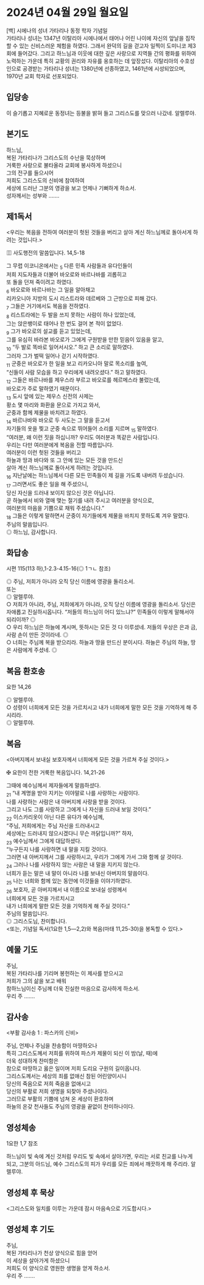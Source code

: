 # 2024년 04월 29일 월요일

[백] 시에나의 성녀 가타리나 동정 학자 기념일  
가타리나 성녀는 1347년 이탈리아 시에나에서 태어나 어린 나이에 자신의 앞날을 짐작할 수 있는 신비스러운 체험을 하였다. 그래서 완덕의 길을 걷고자 일찍이 도미니코 제3회에 들어갔다. 그리고 하느님과 이웃에 대한 깊은 사랑으로 지역들 간의 평화를 위하여 노력하는 가운데 특히 교황의 권리와 자유를 옹호하는 데 앞장섰다. 이탈리아의 수호성인으로 공경받는 가타리나 성녀는 1380년에 선종하였고, 1461년에 시성되었으며, 1970년 교회 학자로 선포되었다.


## 입당송

이 슬기롭고 지혜로운 동정녀는 등불을 밝혀 들고 그리스도를 맞으러 나갔네. 알렐루야.  
  
## 본기도

하느님,  
복된 가타리나가 그리스도의 수난을 묵상하며  
거룩한 사랑으로 불타올라 교회에 봉사하게 하셨으니  
그의 전구를 들으시어  
저희도 그리스도의 신비에 참여하여  
세상에 드러난 그분의 영광을 보고 언제나 기뻐하게 하소서.  
성자께서는 성부와 …….  
  
## 제1독서

<우리는 복음을 전하여 여러분이 헛된 것들을 버리고 살아 계신 하느님께로 돌아서게 하려는 것입니다.>

▥ 사도행전의 말씀입니다. 14,5-18

그 무렵 이코니온에서는 <sub>5</sub> 다른 민족 사람들과 유다인들이  
저희 지도자들과 더불어 바오로와 바르나바를 괴롭히고  
또 돌을 던져 죽이려고 하였다.  
<sub>6</sub> 바오로와 바르나바는 그 일을 알아채고  
리카오니아 지방의 도시 리스트라와 데르베와 그 근방으로 피해 갔다.  
<sub>7</sub> 그들은 거기에서도 복음을 전하였다.  
<sub>8</sub> 리스트라에는 두 발을 쓰지 못하는 사람이 하나 있었는데,  
그는 앉은뱅이로 태어나 한 번도 걸어 본 적이 없었다.  
<sub>9</sub> 그가 바오로의 설교를 듣고 있었는데,  
그를 유심히 바라본 바오로가 그에게 구원받을 만한 믿음이 있음을 알고,  
<sub>10</sub> “두 발로 똑바로 일어서시오.” 하고 큰 소리로 말하였다.  
그러자 그가 벌떡 일어나 걷기 시작하였다.  
<sub>11</sub> 군중은 바오로가 한 일을 보고 리카오니아 말로 목소리를 높여,  
“신들이 사람 모습을 하고 우리에게 내려오셨다.” 하고 말하였다.  
<sub>12</sub> 그들은 바르나바를 제우스라 부르고 바오로를 헤르메스라 불렀는데,  
바오로가 주로 말하였기 때문이다.  
<sub>13</sub> 도시 앞에 있는 제우스 신전의 사제는  
황소 몇 마리와 화환을 문으로 가지고 와서,  
군중과 함께 제물을 바치려고 하였다.  
<sub>14</sub> 바르나바와 바오로 두 사도는 그 말을 듣고서  
자기들의 옷을 찢고 군중 속으로 뛰어들어 소리를 지르며 <sub>15</sub> 말하였다.  
“여러분, 왜 이런 짓을 하십니까? 우리도 여러분과 똑같은 사람입니다.  
우리는 다만 여러분에게 복음을 전할 따름입니다.  
여러분이 이런 헛된 것들을 버리고  
하늘과 땅과 바다와 또 그 안에 있는 모든 것을 만드신  
살아 계신 하느님께로 돌아서게 하려는 것입니다.  
<sub>16</sub> 지난날에는 하느님께서 다른 모든 민족들이 제 길을 가도록 내버려 두셨습니다.  
<sub>17</sub> 그러면서도 좋은 일을 해 주셨으니,  
당신 자신을 드러내 보이지 않으신 것은 아닙니다.  
곧 하늘에서 비와 열매 맺는 절기를 내려 주시고 여러분을 양식으로,  
여러분의 마음을 기쁨으로 채워 주셨습니다.”  
<sub>18</sub> 그들은 이렇게 말하면서 군중이 자기들에게 제물을 바치지 못하도록 겨우 말렸다.  
주님의 말씀입니다.  
◎ 하느님, 감사합니다.  
  
## 화답송

시편 115(113 하),1-2.3-4.15-16(◎ 1ㄱㄴ 참조)

◎ 주님, 저희가 아니라 오직 당신 이름에 영광을 돌리소서.  
또는  
◎ 알렐루야.  
○ 저희가 아니라, 주님, 저희에게가 아니라, 오직 당신 이름에 영광을 돌리소서. 당신은 자애롭고 진실하시옵니다. “저들의 하느님이 어디 있느냐?” 민족들이 이렇게 말해서야 되리이까? ◎  
○ 우리 하느님은 하늘에 계시며, 뜻하시는 모든 것 다 이루셨네. 저들의 우상은 은과 금, 사람 손이 만든 것이라네. ◎  
○ 너희는 주님께 복을 받으리라. 하늘과 땅을 만드신 분이시다. 하늘은 주님의 하늘, 땅은 사람에게 주셨네. ◎  
  
## 복음 환호송

요한 14,26

◎ 알렐루야.  
○ 성령이 너희에게 모든 것을 가르치시고 내가 너희에게 말한 모든 것을 기억하게 해 주시리라.  
◎ 알렐루야.  
  
## 복음

<아버지께서 보내실 보호자께서 너희에게 모든 것을 가르쳐 주실 것이다.>

✠ 요한이 전한 거룩한 복음입니다. 14,21-26

그때에 예수님께서 제자들에게 말씀하셨다.  
<sub>21</sub> “내 계명을 받아 지키는 이야말로 나를 사랑하는 사람이다.  
나를 사랑하는 사람은 내 아버지께 사랑을 받을 것이다.  
그리고 나도 그를 사랑하고 그에게 나 자신을 드러내 보일 것이다.”  
<sub>22</sub> 이스카리옷이 아닌 다른 유다가 예수님께,  
“주님, 저희에게는 주님 자신을 드러내시고  
세상에는 드러내지 않으시겠다니 무슨 까닭입니까?” 하자,  
<sub>23</sub> 예수님께서 그에게 대답하셨다.  
“누구든지 나를 사랑하면 내 말을 지킬 것이다.  
그러면 내 아버지께서 그를 사랑하시고, 우리가 그에게 가서 그와 함께 살 것이다.  
<sub>24</sub> 그러나 나를 사랑하지 않는 사람은 내 말을 지키지 않는다.  
너희가 듣는 말은 내 말이 아니라 나를 보내신 아버지의 말씀이다.  
<sub>25</sub> 나는 너희와 함께 있는 동안에 이것들을 이야기하였다.  
<sub>26</sub> 보호자, 곧 아버지께서 내 이름으로 보내실 성령께서  
너희에게 모든 것을 가르치시고  
내가 너희에게 말한 모든 것을 기억하게 해 주실 것이다.”  
주님의 말씀입니다.  
◎ 그리스도님, 찬미합니다.  
<또는, 기념일 독서(1요한 1,5―2,2)와 복음(마태 11,25-30)을 봉독할 수 있다.>  
  
## 예물 기도

주님,  
복된 가타리나를 기리며 봉헌하는 이 제사를 받으시고  
저희가 그의 삶을 보고 배워  
참하느님이신 주님께 더욱 진실한 마음으로 감사하게 하소서.  
우리 주 …….  
  
## 감사송

<부활 감사송 1 : 파스카의 신비>

주님, 언제나 주님을 찬송함이 마땅하오나  
특히 그리스도께서 저희를 위하여 파스카 제물이 되신 이 밤(날, 때)에  
더욱 성대하게 찬미함은  
참으로 마땅하고 옳은 일이며 저희 도리요 구원의 길이옵니다.  
그리스도께서는 세상의 죄를 없애신 참된 어린양이시니  
당신의 죽음으로 저희 죽음을 없애시고  
당신의 부활로 저희 생명을 되찾아 주셨나이다.  
그러므로 부활의 기쁨에 넘쳐 온 세상이 환호하며  
하늘의 온갖 천사들도 주님의 영광을 끝없이 찬미하나이다.  
  
## 영성체송

1요한 1,7 참조

하느님이 빛 속에 계신 것처럼 우리도 빛 속에서 살아가면, 우리는 서로 친교를 나누게 되고, 그분의 아드님, 예수 그리스도의 피가 우리를 모든 죄에서 깨끗하게 해 주리라. 알렐루야.  
  
## 영성체 후 묵상

<그리스도와 일치를 이루는 가운데 잠시 마음속으로 기도합시다.>  
## 영성체 후 기도

주님,  
복된 가타리나가 천상 양식으로 힘을 얻어  
이 세상을 살아가게 하셨으니  
저희도 이 양식으로 영원한 생명을 얻게 하소서.  
우리 주 …….